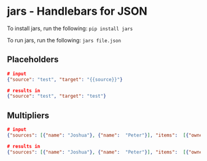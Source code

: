 # jars - Handlebars for JSON
To install jars, run the following:
`pip install jars`

To run jars, run the following:
`jars file.json`

## Placeholders 
```json
# input 
{"source": "test", "target": "{{source}}"}

# results in 
{"source": "test", "target": "test"}
```

## Multipliers 
```json
# input
{"sources": [{"name": "Joshua"}, {"name":  "Peter"}], "items":  [{"owner": "{{source.name}}" }]}

# results in 
{"sources": [{"name": "Joshua"}, {"name":  "Peter"}], "items":  [{"owner": "Joshua" }, {"owner": "Peter" }]}
```
